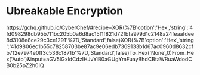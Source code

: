 # Ubreakable Encryption

<https://gchq.github.io/CyberChef/#recipe=XOR(%7B>'option':'Hex','string':'4fd098298db95b7f1bc205b0a6d8ac15f1f821d72fbfa979d1c2148a24feaafdee8d3108e8ce29c3ce1291'%7D,'Standard',false)XOR(%7B'option':'Hex','string':'41d9806ec1b55c78258703be87ac9e06edb7369133b1d67ac0960d8632cfb7f2e7974e0ff3c536c1871b'%7D,'Standard',false)To_Hex('None',0)From_Hex('Auto')&input=aGV5IGxldCdzIHJvYiB0aGUgYmFuayBhdCBtaWRuaWdodCB0b25pZ2h0IQ